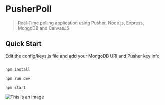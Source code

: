# PusherPoll

> Real-Time polling application using Pusher, Node.js, Express, MongoDB and CanvasJS

## Quick Start

Edit the config/keys.js file and add your MongoDB URI and Pusher key info

```bash

npm install

npm run dev

npm start
```

![This is an image](https://myoctocat.com/assets/images/base-octocat.svg)

